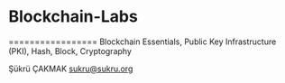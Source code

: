 # Blockchain-Labs
=================
Blockchain Essentials, Public Key Infrastructure (PKI), Hash, Block, Cryptography

Şükrü ÇAKMAK
sukru@sukru.org

